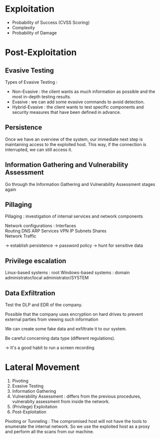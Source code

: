 # Exploitation
- Probability of Success (CVSS Scoring)
- Complexity
- Probability of Damage

# Post-Exploitation

## Evasive Testing

Types of Evasive Testing :
- Non-Evasive : the client wants as much information as possible and the most in-depth testing results.
- Evasive : we can add some evasive commands to avoid detection.
- Hybrid-Evasive : the client wants to test specific components and security measures that have been defined in advance.

## Persistence

Once we have an overview of the system, our immediate next step is maintaining access to the exploited host. This way, if the connection is interrupted, we can still access it. 

## Information Gathering and Vulnerability Assessment
Go through the Information Gathering and Vulnerability Assessment stages again

## Pillaging

Pillaging : investigation of internal services and network components

Network configurations :
Interfaces	
Routing
DNS
ARP
Services
VPN
IP 
Subnets	
Shares	
Network Traffic

-> establish persistence
-> password policy
-> hunt for sensitive data

## Privilege escalation

Linux-based systems : root
Windows-based systems : domain administrator/local administrator/SYSTEM

## Data Exfiltration

Test the DLP and EDR of the company.

Possible that the company uses encryption on hard drives to prevent external parties from viewing such information

We can create some fake data and exfiltrate it to our system.

Be careful concerning data type (different regulations).

-> It's a good habit to run a screen recording

# Lateral Movement

1. Pivoting
2. Evasive Testing
3. Information Gathering
4. Vulnerability Assessment : differs from the previous procedures, vulnerabity assessment from inside the network.
5. (Privilege) Exploitation
6. Post-Exploitation

Pivoting or Tunneling : The compromised host will not have the tools to enumerate the internal network. So we use the exploited host as a proxy and perform all the scans from our machine.